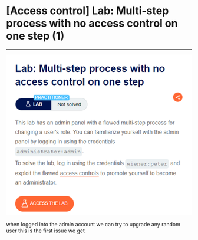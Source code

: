 # [Access control] Lab: Multi-step process with no access control on one step (1)

---

![Untitled](%5BAccess%20control%5D%20Lab%20Multi-step%20process%20with%20no%20ac%209ad72739e20b49b9a3ae03e543b37248/Untitled.png)

when logged into the admin account we can try to upgrade any random user this is the first issue we get
